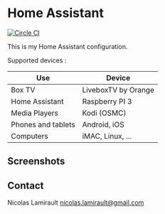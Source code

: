 # Home Assistant

[![Circle CI](https://circleci.com/gh/nlamirault/home-assistant-configuration/tree/master.svg?style=svg)](https://circleci.com/gh/nlamirault/home-assistant-configuration/tree/master)

This is my Home Assistant configuration.

Supported devices :

| Use                | Device               |
|--------------------|----------------------|
| Box TV             | LiveboxTV by Orange  |
| Home Assistant     | Raspberry PI 3       |
| Media Players      | Kodi (OSMC)          |
| Phones and tablets | Android, iOS         |
| Computers          | iMAC, Linux, ...     |


## Screenshots


## Contact

Nicolas Lamirault <nicolas.lamirault@gmail.com>
